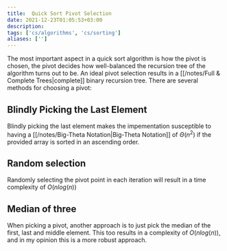 ```yaml
---
title:  Quick Sort Pivot Selection
date: 2021-12-23T01:05:53+03:00
description: 
tags: ['cs/algorithms', 'cs/sorting']
aliases: ['']
---
```

The most important aspect in a quick sort algorithm is how the pivot is chosen, the pivot decides how well-balanced the recursion tree of the algorithm turns out to be. An ideal pivot selection results in a [[/notes/Full & Complete Trees|complete]] binary recursion tree. There are several methods for choosing a pivot:

## Blindly Picking the Last Element
Blindly picking the last element makes the impementation susceptible to having a [[/notes/Big-Theta Notation|Big-Theta Notation]] of $\Theta(n^2)$ if the provided array is sorted in an ascending order.

## Random selection
Randomly selecting the pivot point in each iteration will result in a time complexity of $O(nlog(n))$

## Median of three
When picking a pivot, another approach is to just pick the median of the first, last and middle element. This too results in a complexity of $O(nlog(n))$, and in my opinion this is a more robust approach.